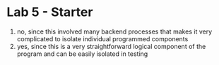 # Lab 5 - Starter

1. no, since this involved many backend processes that makes it very complicated to isolate individual programmed components
2. yes, since this is a very straightforward logical component of the program and can be easily isolated in testing
